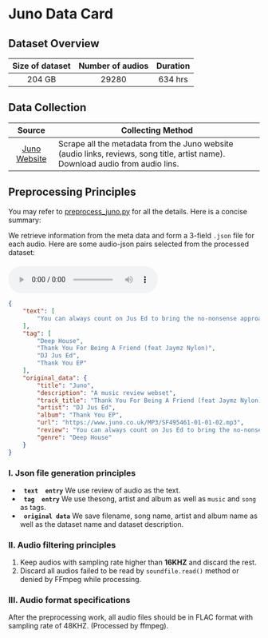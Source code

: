 # Juno Data Card
## Dataset Overview
|Size of dataset|Number of audios|Duration|
|:----:|:-----:|:-----:|
|204 GB| 29280|634 hrs|
## Data Collection

|Source|<center>Collecting Method<center>|
|:---------:|:--------
| [Juno Website](https://www.juno.co.uk/products/wu-tang-clan-the-charmels-cream/861381-01/)  | Scrape all the metadata from the Juno website (audio links, reviews, song title, artist name). Download audio from audio lins. <br>
## Preprocessing Principles

You may refer to [preprocess_juno.py](/data_preprocess/preprocess_juno.py) for all the details. Here is a concise summary:

We retrieve information
from the meta data and form a 3-field `.json` file for each audio. Here are some audio-json pairs selected from the processed dataset:


#### 
<audio id="audio" controls="controls" preload="yes">
      <source id="flac" src="1.flac">
</audio><br>

```json
{
    "text": [
        "You can always count on Jus Ed to bring the no-nonsense approach to house music to its logical conclusion, and so it is on his latest release, which extends some love to an undisclosed acquaintance. The first version features Alison Crockett crooning over the whimsical piano chords and direct drum programming you would expect from the Underground Quality label boss, while the second version switches the feminine delivery for Jaymz Nylon's baritone interpretation. On the flip, Glen Thornton turns out a remix that embellishes the original with moodier keys and a more forthright groove. Rounding out the EP Ed drops a dubbed out \"Gratitude\" mix that draws on his greatest deep house strengths for a more developed trip through both vocal contributions."
    ],
    "tag": [
        "Deep House",
        "Thank You For Being A Friend (feat Jaymz Nylon)",
        "DJ Jus Ed",
        "Thank You EP"
    ],
    "original_data": {
        "title": "Juno",
        "description": "A music review webset",
        "track_title": "Thank You For Being A Friend (feat Jaymz Nylon)",
        "artist": "DJ Jus Ed",
        "album": "Thank You EP",
        "url": "https://www.juno.co.uk/MP3/SF495461-01-01-02.mp3",
        "review": "You can always count on Jus Ed to bring the no-nonsense approach to house music to its logical conclusion, and so it is on his latest release, which extends some love to an undisclosed acquaintance. The first version features Alison Crockett crooning over the whimsical piano chords and direct drum programming you would expect from the Underground Quality label boss, while the second version switches the feminine delivery for Jaymz Nylon's baritone interpretation. On the flip, Glen Thornton turns out a remix that embellishes the original with moodier keys and a more forthright groove. Rounding out the EP Ed drops a dubbed out \"Gratitude\" mix that draws on his greatest deep house strengths for a more developed trip through both vocal contributions.",
        "genre": "Deep House"
    }
}
```




### I. Json file generation principles 
-  **` text  entry`** We use review of audio as the text.
-  **` tag  entry`** We use thesong, artist and album as well as `music` and `song` as tags.
-  **` original data`** We save filename, song name, artist and album name as well as the dataset name and dataset description.

### II. Audio filtering principles
1. Keep audios with sampling rate higher than **16KHZ** and discard the rest.
2. Discard all audios failed to be read by `soundfile.read()` method or denied by FFmpeg while processing.
### III. Audio format specifications
After the preprocessing work, all audio files should be in FLAC format with sampling rate of 48KHZ. (Processed by ffmpeg).